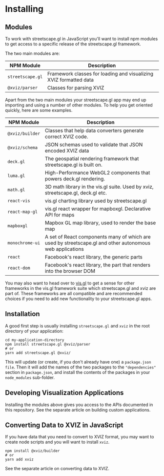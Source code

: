 # Installing

## Modules

To work with streetscape.gl in JavaScript you'll want to install npm modules to get access to a
specific release of the streetscape.gl framework.

The two main modules are:

| NPM Module       | Description                                                       |
| ---------------- | ----------------------------------------------------------------- |
| `streetscape.gl` | Framework classes for loading and visualizing XVIZ formatted data |
| `@xviz/parser`   | Classes for parsing XVIZ                                          |

Apart from the two main modules your streetscape.gl app may end up importing and using a number of
other modules. To help you get oriented quickly, here are some examples.

| NPM Module      | Description                                                                                              |
| --------------- | -------------------------------------------------------------------------------------------------------- |
| `@xviz/builder` | Classes that help data converters generate correct XVIZ code.                                            |
| `@xviz/schema`  | JSON schemas used to validate that JSON encoded XVIZ data                                                |
| `deck.gl`       | The geospatial rendering framework that streetscape.gl is built on.                                      |
| `luma.gl`       | High-Performance WebGL2 components that powers deck.gl rendering.                                        |
| `math.gl`       | 3D math library in the vis.gl suite. Used by xviz, streetscape.gl, deck.gl etc.                          |
| `react-vis`     | vis.gl charting library used by streetscape.gl                                                           |
| `react-map-gl`  | vis.gl react wrapper for mapboxgl. Declarative API for maps                                              |
| `mapboxgl`      | Mapbox GL map library, used to render the base map                                                       |
| `monochrome-ui` | A set of React components many of which are used by streetscape.gl and other autonomous web applications |
| `react`         | Facebook's react library, the generic parts                                                              |
| `react-dom`     | Facebook's react library, the part that renders into the browser DOM                                     |

You may also want to head over to [vis.gl](http://vis.gl) to get a sense for other frameworks in the
vis.gl framework suite which streetscape.gl and xviz are part of. These frameworks are all
compatible and are recommended choices if you need to add new functionality to your streetscape.gl
apps.

## Installation

A good first step is usually installing `streetscape.gl` and `xviz` in the root directory of your
application:

```
cd my-application-directory
npm install streetscape.gl @xviz/parser
# or
yarn add streetscape.gl @xviz/
```

This will update (or create, if you don't already have one) a `package.json file`. Then it will add
the names of the two packages to the `"dependencies"` section in `package.json`, and install the
contents of the packages in your `node_modules` sub-folder.

## Developing Visualization Applications

Installing the modules above gives you access to the APIs documented in this repository. See the
separate article on building custom applications.

## Converting Data to XVIZ in JavaScript

If you have data that you need to convert to XVIZ format, you may want to create node scripts and
you will want to install `xviz`.

```
npm install @xviz/builder
# or
yarn add xviz
```

See the separate article on converting data to XVIZ.
